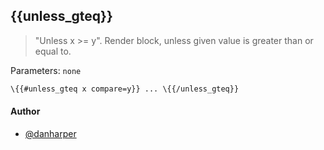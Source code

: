 ## \{{unless_gteq}}

> "Unless x >= y". Render block, unless given value is greater than or equal to.

Parameters: `none`

```handlebars
\{{#unless_gteq x compare=y}} ... \{{/unless_gteq}}
```
#### Author

+ [@danharper](http://github.com/danharper)